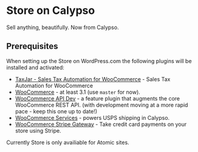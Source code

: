 # Store on Calypso

Sell anything, beautifully. Now from Calypso.

## Prerequisites

When setting up the Store on WordPress.com the following plugins will be installed and activated:

- [TaxJar - Sales Tax Automation for WooCommerce](https://wordpress.org/plugins/taxjar-simplified-taxes-for-woocommerce/) - Sales Tax Automation for WooCommerce
- [WooCommerce](https://github.com/woocommerce/woocommerce) - at least 3.1 (use `master` for now).
- [WooCommerce API Dev](https://github.com/woocommerce/wc-api-dev) - a feature plugin that augments the core WooCommerce REST API. (with development moving at a more rapid pace - keep this one up to date!)
- [WooCommerce Services](https://github.com/Automattic/woocommerce-services/) - powers USPS shipping in Calypso.
- [WooCommerce Stripe Gateway](https://wordpress.org/plugins/woocommerce-gateway-stripe/) - Take credit card payments on your store using Stripe.

Currently Store is only availiable for Atomic sites.
